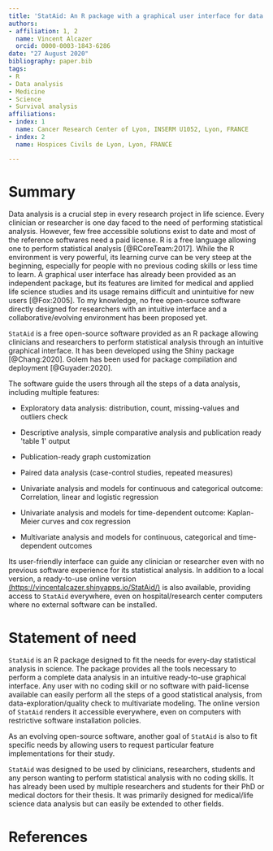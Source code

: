 ```yaml
---
title: 'StatAid: An R package with a graphical user interface for data analysis'
authors:
- affiliation: 1, 2
  name: Vincent Alcazer
  orcid: 0000-0003-1843-6286
date: "27 August 2020"
bibliography: paper.bib
tags:
- R
- Data analysis
- Medicine
- Science
- Survival analysis
affiliations:
- index: 1
  name: Cancer Research Center of Lyon, INSERM U1052, Lyon, FRANCE
- index: 2
  name: Hospices Civils de Lyon, Lyon, FRANCE

---
```


# Summary

Data analysis is a crucial step in every research project in life science. Every clinician or researcher is one day faced to the need of performing statistical analysis. However, few free accessible solutions exist to date and most of the reference softwares need a paid license. R is a free language allowing one to perform statistical analysis [@RCoreTeam:2017].
While the R environment is very powerful, its learning curve can be very steep at the beginning, especially for people with no previous coding skills or less time to learn. A graphical user interface has already been provided as an independent package, but its features are limited for medical and applied life science studies and its usage remains difficult and unintuitive for new users [@Fox:2005]. To my knowledge, no free open-source software directly designed for researchers with an intuitive interface and a collaborative/evolving environment has been proposed yet.

`StatAid` is a free open-source software provided as an R package allowing clinicians and researchers to perform statistical analysis through an intuitive graphical interface. It has been developed using the Shiny package [@Chang:2020]. Golem has been used for package compilation and deployment [@Guyader:2020].

The software guide the users through all the steps of a data analysis, including multiple features:

- Exploratory data analysis: distribution, count, missing-values and outliers check

- Descriptive analysis, simple comparative analysis and publication ready 'table 1' output 

- Publication-ready graph customization 

- Paired data analysis (case-control studies, repeated measures)

- Univariate analysis and models for continuous and categorical outcome: Correlation, linear and logistic regression 

- Univariate analysis and models for time-dependent outcome: Kaplan-Meier curves and cox regression 

- Multivariate analysis and models for continuous, categorical and time-dependent outcomes

Its user-friendly interface can guide any clinician or researcher even with no previous software experience for its statistical analysis. In addition to a local version, a ready-to-use online version [(https://vincentalcazer.shinyapps.io/StatAid/)](https://vincentalcazer.shinyapps.io/StatAid/) is also available, providing access to `StatAid` everywhere, even on hospital/research center computers where no external software can be installed.
 

# Statement of need 

`StatAid` is an R package designed to fit the needs for every-day statistical analysis in science. The package provides all the tools necessary to perform a complete data analysis in an intuitive ready-to-use graphical interface. Any user with no coding skill or no software with paid-license available can easily perform all the steps of a good statistical analysis, from data-exploration/quality check to multivariate modeling. The online version of `StatAid` renders it accessible everywhere, even on computers with restrictive software installation policies.

As an evolving open-source software, another goal of `StatAid` is also to fit specific needs by allowing users to request particular feature implementations for their study.

`StatAid` was designed to be used by clinicians, researchers, students and any person wanting to perform statistical analysis with no coding skills. It has already been used by multiple researchers and students for their PhD or medical doctors for their thesis. It was primarily designed for medical/life science data analysis but can easily be extended to other fields.


# References
